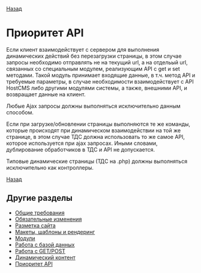 [Назад](../hostcms-requirements.md)

# Приоритет API

Если клиент взаимодействует с сервером для выполнения динамических действий без перезагрузки страницы,
в этом случае запросы необходимо отправлять не на текущий url, а на отдельый url, связанных со специальным модулем,
реализующим API с get и set методами. Такой модуль принимает входящие данные, в т.ч. метод API и требуемые параметры,
в случае необходимости взаимодействует с API HostCMS либо другими модулями системы, а также, внешними API,
и возвращает данные на клиент.

Любые Ajax запросы должны выполняться исключительно данным способом.

Если при загрузке/обновлении страницы выполняются те же команды, которые происходят при динамическом взаимодействии
на той же странице, в этом случае ТДС должна использовать то же самое API, которое используется при ajax запросах.
Иными словами, дублирование обработчиков в ТДС и API не допускается.

Типовые динамические страницы (ТДС на .php) должны выполняться исключительно как контроллеры.

[Назад](../javascript-requirements.md)

## Другие разделы

- [Общие требования](hostcms/basic-requirements.md)
- [Обязательные изменения](hostcms/changes.md)
- [Разметка сайта](hostcms/microdata.md)
- [Макеты, шаблоны и рендеринг](hostcms/rendering.md)
- [Модули](hostcms/modules.md)
- [Работа с базой данных](hostcms/database.md)
- [Работа с GET/POST](hostcms/requests.md)
- [Динамический контент](hostcms/dynamic-content.md)
- [Приоритет API](hostcms/api-base.md)